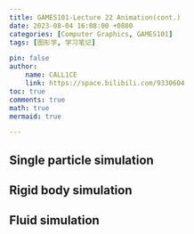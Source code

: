 ```yaml
---
title: GAMES101-Lecture 22 Animation(cont.)
date: 2023-08-04 16:08:00 +0800
categories: [Computer Graphics, GAMES101]
tags: [图形学, 学习笔记]

pin: false
author: 
    name: CALL1CE
    link: https://space.bilibili.com/9330604
toc: true
comments: true
math: true
mermaid: true

---
```


## Single particle simulation

## Rigid body simulation

## Fluid simulation

# 
